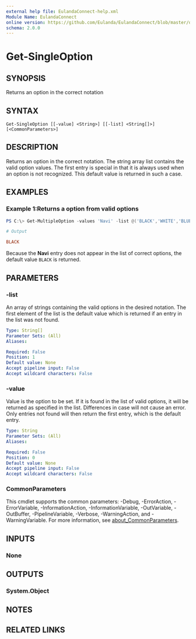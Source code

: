 ```yaml
---
external help file: EulandaConnect-help.xml
Module Name: EulandaConnect
online version: https://github.com/Eulanda/EulandaConnect/blob/master/docs/Get-SingleOption.md
schema: 2.0.0
---
```


# Get-SingleOption

## SYNOPSIS
Returns an option in the correct notation

## SYNTAX

```
Get-SingleOption [[-value] <String>] [[-list] <String[]>] [<CommonParameters>]
```

## DESCRIPTION
Returns an option in the correct notation. The string array list contains the valid option values. The first entry is special in that it is always used when an option is not recognized. This default value is returned in such a case.

## EXAMPLES

### Example 1:Returns a option from valid options
```powershell
PS C:\> Get-MultipleOption -values 'Navi' -list @('BLACK','WHITE','BLUE','RED','YELLOW')
```

```ini
# Output

BLACK
```

Because the **Navi** entry does not appear in the list of correct options, the default value `BLACK` is returned.

## PARAMETERS

### -list
An array of strings containing the valid options in the desired notation. The first element of the list is the default value which is returned if an entry in the list was not found.

```yaml
Type: String[]
Parameter Sets: (All)
Aliases:

Required: False
Position: 1
Default value: None
Accept pipeline input: False
Accept wildcard characters: False
```

### -value
Value is the option to be set. If it is found in the list of valid options, it will be returned as specified in the list. Differences in case will not cause an error. Only entries not found will then return the first entry, which is the default entry.

```yaml
Type: String
Parameter Sets: (All)
Aliases:

Required: False
Position: 0
Default value: None
Accept pipeline input: False
Accept wildcard characters: False
```

### CommonParameters
This cmdlet supports the common parameters: -Debug, -ErrorAction, -ErrorVariable, -InformationAction, -InformationVariable, -OutVariable, -OutBuffer, -PipelineVariable, -Verbose, -WarningAction, and -WarningVariable. For more information, see [about_CommonParameters](http://go.microsoft.com/fwlink/?LinkID=113216).

## INPUTS

### None
## OUTPUTS

### System.Object
## NOTES

## RELATED LINKS
